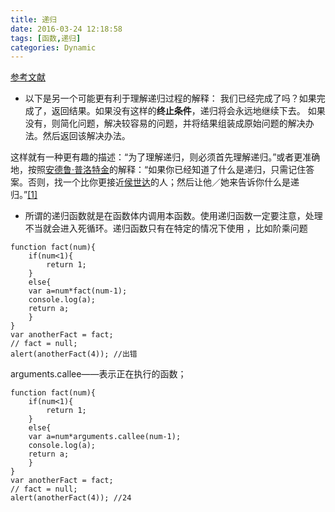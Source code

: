 ```yaml
---
title: 递归
date: 2016-03-24 12:18:58
tags: [函数,递归]
categories: Dynamic
---
```

[参考文献](http://www.jb51.net/article/40331.htm)
- 以下是另一个可能更有利于理解递归过程的解释：
我们已经完成了吗？如果完成了，返回结果。如果没有这样的**终止条件**，递归将会永远地继续下去。
如果没有，则简化问题，解决较容易的问题，并将结果组装成原始问题的解决办法。然后返回该解决办法。
<!-- more -->
这样就有一种更有趣的描述：“为了理解递归，则必须首先理解递归。”或者更准确地，按照[安德鲁·普洛特金](https://zh.wikipedia.org/w/index.php?title=%E5%AE%89%E5%BE%B7%E9%B2%81%C2%B7%E6%99%AE%E6%B4%9B%E7%89%B9%E9%87%91&action=edit&redlink=1)的解释：“如果你已经知道了什么是递归，只需记住答案。否则，找一个比你更接近[侯世达](https://zh.wikipedia.org/wiki/%E4%BE%AF%E4%B8%96%E9%81%94)的人；然后让他／她来告诉你什么是递归。”[[1]](https://zh.wikipedia.org/wiki/%E9%80%92%E5%BD%92#cite_note-1)
- 所谓的递归函数就是在函数体内调用本函数。使用递归函数一定要注意，处理不当就会进入死循环。递归函数只有在特定的情况下使用 ，比如阶乘问题
```
function fact(num){
	if(num<1){
		return 1;
	}
	else{
	var a=num*fact(num-1);
	console.log(a);
	return a;
	}
}
var anotherFact = fact; 
// fact = null; 
alert(anotherFact(4)); //出错 
```
arguments.callee——表示正在执行的函数；
```
function fact(num){
	if(num<1){
		return 1;
	}
	else{
	var a=num*arguments.callee(num-1);
	console.log(a);
	return a;
	}
}
var anotherFact = fact; 
// fact = null; 
alert(anotherFact(4)); //24 
```
